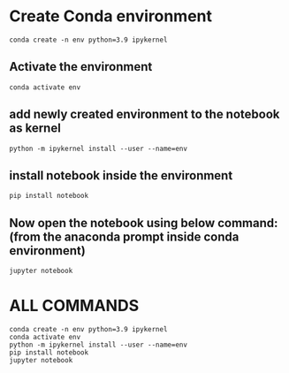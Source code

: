 # Create Conda environment
```
conda create -n env python=3.9 ipykernel
```

## Activate the environment
```
conda activate env
```
## add newly created environment to the notebook as kernel
```
python -m ipykernel install --user --name=env
```
## install notebook inside the environment
```
pip install notebook
```

## Now open the notebook using below command: (from the anaconda prompt inside conda environment)
```
jupyter notebook
```
# ALL COMMANDS
```
conda create -n env python=3.9 ipykernel
conda activate env
python -m ipykernel install --user --name=env
pip install notebook
jupyter notebook

```
